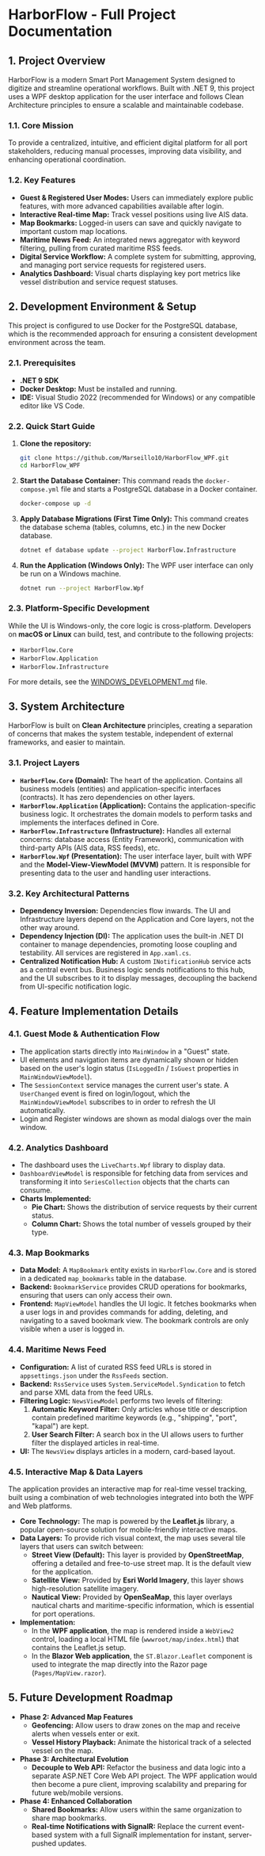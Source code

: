 # HarborFlow - Full Project Documentation

## 1. Project Overview

HarborFlow is a modern Smart Port Management System designed to digitize and streamline operational workflows. Built with .NET 9, this project uses a WPF desktop application for the user interface and follows Clean Architecture principles to ensure a scalable and maintainable codebase.

### 1.1. Core Mission

To provide a centralized, intuitive, and efficient digital platform for all port stakeholders, reducing manual processes, improving data visibility, and enhancing operational coordination.

### 1.2. Key Features

- **Guest & Registered User Modes:** Users can immediately explore public features, with more advanced capabilities available after login.
- **Interactive Real-time Map:** Track vessel positions using live AIS data.
- **Map Bookmarks:** Logged-in users can save and quickly navigate to important custom map locations.
- **Maritime News Feed:** An integrated news aggregator with keyword filtering, pulling from curated maritime RSS feeds.
- **Digital Service Workflow:** A complete system for submitting, approving, and managing port service requests for registered users.
- **Analytics Dashboard:** Visual charts displaying key port metrics like vessel distribution and service request statuses.

## 2. Development Environment & Setup

This project is configured to use Docker for the PostgreSQL database, which is the recommended approach for ensuring a consistent development environment across the team.

### 2.1. Prerequisites

- **.NET 9 SDK**
- **Docker Desktop:** Must be installed and running.
- **IDE:** Visual Studio 2022 (recommended for Windows) or any compatible editor like VS Code.

### 2.2. Quick Start Guide

1.  **Clone the repository:**
    ```bash
    git clone https://github.com/Marseillo10/HarborFlow_WPF.git
    cd HarborFlow_WPF
    ```

2.  **Start the Database Container:**
    This command reads the `docker-compose.yml` file and starts a PostgreSQL database in a Docker container.
    ```bash
    docker-compose up -d
    ```

3.  **Apply Database Migrations (First Time Only):**
    This command creates the database schema (tables, columns, etc.) in the new Docker database.
    ```bash
    dotnet ef database update --project HarborFlow.Infrastructure
    ```

4.  **Run the Application (Windows Only):**
    The WPF user interface can only be run on a Windows machine.
    ```bash
    dotnet run --project HarborFlow.Wpf
    ```

### 2.3. Platform-Specific Development

While the UI is Windows-only, the core logic is cross-platform. Developers on **macOS or Linux** can build, test, and contribute to the following projects:
- `HarborFlow.Core`
- `HarborFlow.Application`
- `HarborFlow.Infrastructure`

For more details, see the [WINDOWS_DEVELOPMENT.md](WINDOWS_DEVELOPMENT.md) file.

## 3. System Architecture

HarborFlow is built on **Clean Architecture** principles, creating a separation of concerns that makes the system testable, independent of external frameworks, and easier to maintain.

### 3.1. Project Layers

- **`HarborFlow.Core` (Domain):** The heart of the application. Contains all business models (entities) and application-specific interfaces (contracts). It has zero dependencies on other layers.
- **`HarborFlow.Application` (Application):** Contains the application-specific business logic. It orchestrates the domain models to perform tasks and implements the interfaces defined in Core.
- **`HarborFlow.Infrastructure` (Infrastructure):** Handles all external concerns: database access (Entity Framework), communication with third-party APIs (AIS data, RSS feeds), etc.
- **`HarborFlow.Wpf` (Presentation):** The user interface layer, built with WPF and the **Model-View-ViewModel (MVVM)** pattern. It is responsible for presenting data to the user and handling user interactions.

### 3.2. Key Architectural Patterns

- **Dependency Inversion:** Dependencies flow inwards. The UI and Infrastructure layers depend on the Application and Core layers, not the other way around.
- **Dependency Injection (DI):** The application uses the built-in .NET DI container to manage dependencies, promoting loose coupling and testability. All services are registered in `App.xaml.cs`.
- **Centralized Notification Hub:** A custom `INotificationHub` service acts as a central event bus. Business logic sends notifications to this hub, and the UI subscribes to it to display messages, decoupling the backend from UI-specific notification logic.

## 4. Feature Implementation Details

### 4.1. Guest Mode & Authentication Flow

- The application starts directly into `MainWindow` in a "Guest" state.
- UI elements and navigation items are dynamically shown or hidden based on the user's login status (`IsLoggedIn` / `IsGuest` properties in `MainWindowViewModel`).
- The `SessionContext` service manages the current user's state. A `UserChanged` event is fired on login/logout, which the `MainWindowViewModel` subscribes to in order to refresh the UI automatically.
- Login and Register windows are shown as modal dialogs over the main window.

### 4.2. Analytics Dashboard

- The dashboard uses the `LiveCharts.Wpf` library to display data.
- `DashboardViewModel` is responsible for fetching data from services and transforming it into `SeriesCollection` objects that the charts can consume.
- **Charts Implemented:**
    - **Pie Chart:** Shows the distribution of service requests by their current status.
    - **Column Chart:** Shows the total number of vessels grouped by their type.

### 4.3. Map Bookmarks

- **Data Model:** A `MapBookmark` entity exists in `HarborFlow.Core` and is stored in a dedicated `map_bookmarks` table in the database.
- **Backend:** `BookmarkService` provides CRUD operations for bookmarks, ensuring that users can only access their own.
- **Frontend:** `MapViewModel` handles the UI logic. It fetches bookmarks when a user logs in and provides commands for adding, deleting, and navigating to a saved bookmark view. The bookmark controls are only visible when a user is logged in.

### 4.4. Maritime News Feed

- **Configuration:** A list of curated RSS feed URLs is stored in `appsettings.json` under the `RssFeeds` section.
- **Backend:** `RssService` uses `System.ServiceModel.Syndication` to fetch and parse XML data from the feed URLs.
- **Filtering Logic:** `NewsViewModel` performs two levels of filtering:
    1.  **Automatic Keyword Filter:** Only articles whose title or description contain predefined maritime keywords (e.g., "shipping", "port", "kapal") are kept.
    2.  **User Search Filter:** A search box in the UI allows users to further filter the displayed articles in real-time.
- **UI:** The `NewsView` displays articles in a modern, card-based layout.

### 4.5. Interactive Map & Data Layers

The application provides an interactive map for real-time vessel tracking, built using a combination of web technologies integrated into both the WPF and Web platforms.

-   **Core Technology:** The map is powered by the **Leaflet.js** library, a popular open-source solution for mobile-friendly interactive maps.
-   **Data Layers:** To provide rich visual context, the map uses several tile layers that users can switch between:
    -   **Street View (Default):** This layer is provided by **OpenStreetMap**, offering a detailed and free-to-use street map. It is the default view for the application.
    -   **Satellite View:** Provided by **Esri World Imagery**, this layer shows high-resolution satellite imagery.
    -   **Nautical View:** Provided by **OpenSeaMap**, this layer overlays nautical charts and maritime-specific information, which is essential for port operations.
-   **Implementation:**
    -   In the **WPF application**, the map is rendered inside a `WebView2` control, loading a local HTML file (`wwwroot/map/index.html`) that contains the Leaflet.js setup.
    -   In the **Blazor Web application**, the `ST.Blazor.Leaflet` component is used to integrate the map directly into the Razor page (`Pages/MapView.razor`).

## 5. Future Development Roadmap

- **Phase 2: Advanced Map Features**
    - **Geofencing:** Allow users to draw zones on the map and receive alerts when vessels enter or exit.
    - **Vessel History Playback:** Animate the historical track of a selected vessel on the map.
- **Phase 3: Architectural Evolution**
    - **Decouple to Web API:** Refactor the business and data logic into a separate ASP.NET Core Web API project. The WPF application would then become a pure client, improving scalability and preparing for future web/mobile versions.
- **Phase 4: Enhanced Collaboration**
    - **Shared Bookmarks:** Allow users within the same organization to share map bookmarks.
    - **Real-time Notifications with SignalR:** Replace the current event-based system with a full SignalR implementation for instant, server-pushed updates.
